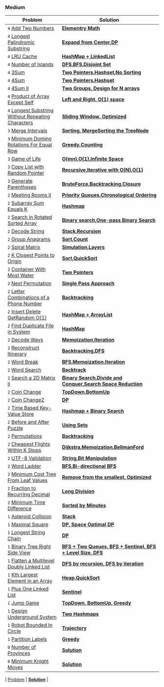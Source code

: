 ### Medium

| Problem | Solution |
| ------------ |  ------------ |
| `4` [Add Two Numbers](https://leetcode.com/problems/add-two-numbers/) | [**Elementry Math**](medium/Add_Two_Numbers) |
| `4` [Longest Palindromic Substring](https://leetcode.com/problems/longest-palindromic-substring/) | [**Expand from Center,DP**](medium/Longest_Palindromic_Substring) |
| `4` [LRU Cache](https://leetcode.com/problems/lru-cache/) | [**HashMap + LinkedList**](medium/LRU) |
| `4` [Number of Islands](https://leetcode.com/problems/number-of-islands/) | [**DFS,BFS,Disjoint Set**](medium/Number_of_Islands) |
| `4` [3Sum](https://leetcode.com/problems/3sum/) | [**Two Pointers,Hashset,No Sorting**](medium/3Sum) |
| `4` [4Sum](https://leetcode.com/problems/4sum/) | [**Two Pointers,Hashset**](medium/4Sum) |
| `4` [4Sum II](https://leetcode.com/problems/4sum-ii/) | [**Two Groups, Design for N arrays**](medium/4Sum_II) |
| `4` [Product of Array Except Self](https://leetcode.com/problems/product-of-array-except-self/) | [**Left and Right, O(1) space**](medium/Product_of_Array_Except_Self) |
| `4` [Longest Substring Without Repeating Characters](https://leetcode.com/problems/longest-substring-without-repeating-characters/) | [**Sliding Window, Optimized**](medium/Longest_Substring_Without_Repeating_Characters) |
| `3` [Merge Intervals](https://leetcode.com/problems/merge-intervals/) | [**Sorting, MergeSorting the TreeNode**](medium/Merge_Intervals) |
| `3` [Minimum Domino Rotations For Equal Row](https://leetcode.com/problems/minimum-domino-rotations-for-equal-row/) | [**Greedy,Counting**](medium/Minimum_Domino_Rotations_For_Equal_Row) |
| `3` [Game of Life](https://leetcode.com/problems/game-of-life/) | [**O(mn),O(1),Infinite Space**](medium/Game_of_Life) |
| `3` [Copy List with Random Pointer](https://leetcode.com/problems/copy-list-with-random-pointer/) | [**Recursive,Iterative with O(N),O(1)**](medium/Copy_List_with_Random_Pointer) |
| `3` [Generate Parentheses](https://leetcode.com/problems/generate-parentheses/) | [**BruteForce,Backtracking,Closure**](medium/Generate_Parentheses) |
| `2` [Meeting Rooms II](https://leetcode.com/problems/meeting-rooms-ii/) | [**Priority Queues,Chronological Ordering**](medium/Meeting_Rooms_II) |
| `2` [Subarray Sum Equals K](https://leetcode.com/problems/subarray-sum-equals-k/) | [**Hashmap**](medium/Subarray_Sum_Equals_K) |
| `2` [Search in Rotated Sorted Array](https://leetcode.com/problems/search-in-rotated-sorted-array/) | [**Binary search,One-pass Binary Search**](medium/Search_in_Rotated_Sorted_Array) |
| `2` [Decode String](https://leetcode.com/problems/decode-string/) | [**Stack,Recursion**](medium/Decode_String) |
| `2` [Group Anagrams](https://leetcode.com/problems/group-anagrams/) | [**Sort,Count**](medium/Group_Anagrams) |
| `2` [Spiral Matrix](https://leetcode.com/problems/spiral-matrix/) | [**Simulation,Layers**](medium/Spiral_Matrix) |
| `2` [K Closest Points to Origin](https://leetcode.com/problems/k-closest-points-to-origin/) | [**Sort,QuickSort**](medium/K_Closest_Points_to_Origin) |
| `2` [Container With Most Water](https://leetcode.com/problems/container-with-most-water/) | [**Two Pointers**](medium/Container_With_Most_Water) |
| `2` [Next Permutation](https://leetcode.com/problems/next-permutation/) | [**Single Pass Approach**](medium/Next_Permutation) |
| `2` [Letter Combinations of a Phone Number](https://leetcode.com/problems/letter-combinations-of-a-phone-number/) | [**Backtracking**](medium/Letter_Combinations_of_a_Phone_Number) |
| `2` [Insert Delete GetRandom O(1)](https://leetcode.com/problems/insert-delete-getrandom-o1/) | [**HashMap + ArrayList**](medium/Insert_Delete_GetRandom) |
| `2` [Find Duplicate File in System](https://leetcode.com/problems/find-duplicate-file-in-system/) | [**HashMap**](medium/Find_Duplicate_File_in_System) |
| `2` [Decode Ways](https://leetcode.com/problems/decode-ways/) | [**Memoization,Iteration**](medium/Decode_Ways) |
| `2` [Reconstruct Itinerary](https://leetcode.com/problems/reconstruct-itinerary/) | [**Backtracking,DFS**](medium/Reconstruct_Itinerary) |
| `2` [Word Break](https://leetcode.com/problems/word-break/) | [**BFS,Memoization,Iteration**](medium/Word_Break) |
| `2` [Word Search](https://leetcode.com/problems/word-search/) | [**Backtrack**](medium/Word_Search) |
| `2` [Search a 2D Matrix II](https://leetcode.com/problems/search-a-2d-matrix-ii/) | [**Binary Search,Divide and Conquer,Search Space Reduction**](medium/Search_a_2D_Matrix_II) |
| `2` [Coin Change](https://leetcode.com/problems/coin-change/) | [**TopDown,BottomUp**](medium/Coin_Change) |
| `2` [Coin Change2](https://leetcode.com/problems/coin-change-2/) | [**DP**](medium/Coin_Change_2) |
| `2` [Time Based Key-Value Store](https://leetcode.com/problems/time-based-key-value-store/) | [**Hashmap + Binary Search**](medium/Time_Based_Key_Value_Store) |
| `2` [Before and After Puzzle](https://leetcode.com/problems/before-and-after-puzzle/) | [**Using Sets**](medium/Before_and_after_Puzzle) |
| `2` [Permutations](https://leetcode.com/problems/permutations/) | [**Backtracking**](medium/Permutation) |
| `2` [Cheapest Flights Within K Stops](https://leetcode.com/problems/cheapest-flights-within-k-stops/) | [**Dijkstra,Memoization,BellmanFord**](medium/Cheapest_Flights_Within_K_Stops) |
| `2` [UTF-8 Validation](https://leetcode.com/problems/utf-8-validation/) | [**String,Bit Manipulation**](medium/UTF-8_Validation) |
| `2` [Word Ladder](https://leetcode.com/problems/word-ladder/) | [**BFS,Bi-directional BFS**](medium/Word_Ladder) |
| `2` [Minimum Cost Tree From Leaf Values](https://leetcode.com/problems/minimum-cost-tree-from-leaf-values/) | [**Remove from the smallest, Optimized**](medium/Minimum_Cost_Tree_From_Leaf_Values) |
| `2` [Fraction to Recurring Decimal](https://leetcode.com/problems/fraction-to-recurring-decimal/) | [**Long Division**](medium/Fraction_to_Recurring_Decimal) |
| `2` [Minimum Time Difference](https://leetcode.com/problems/minimum-time-difference/) | [**Sorted by Minutes**](medium/Minimum_Time_Difference) |
| `1` [Asteroid Collision](https://leetcode.com/problems/asteroid-collision/) | [**Stack**](medium/Asteroid_Collision) |
| `1` [Maximal Square](https://leetcode.com/problems/maximal-square/) | [**DP, Space Optimal DP**](medium/Maximal_Square) |
| `1` [Longest String Chain](https://leetcode.com/problems/longest-string-chain/) | [**DP**](medium/Longest_String_Chain) |
| `1` [Binary Tree Right Side View](https://leetcode.com/problems/binary-tree-right-side-view/) | [**BFS + Two Queues, BFS + Sentinel, BFS + Level Size, DFS**](medium/Binary_Tree_Right_Side_View) |
| `1` [Flatten a Multilevel Doubly Linked List](https://leetcode.com/problems/flatten-a-multilevel-doubly-linked-list/) | [**DFS by recursion, DFS by iteration**](medium/Flatten_a_Multilevel_Doubly_Linked_List) |
| `1` [Kth Largest Element in an Array](https://leetcode.com/problems/kth-largest-element-in-an-array/) | [**Heap,QuickSort**](medium/Kth_Largest_Element_in_an_Array) |
| `1` [Plus One Linked List](https://leetcode.com/problems/plus-one-linked-list/) | [**Sentinel**](medium/Plus_One_Linked_List) |
| `1` [Jump Game](https://leetcode.com/problems/jump-game/) | [**TopDown, BottomUp, Greedy**](medium/Jump_Game) | 
| `1` [Design Underground System](https://leetcode.com/problems/design-underground-system/) | [**Two Hashmaps**](medium/Design_Underground_System) | 
| `1` [Robot Bounded In Circle](https://leetcode.com/problems/robot-bounded-in-circle/) | [**Trajectory**](medium/Robot_Bounded_In_Circle) |
| `1` [Partition Labels](https://leetcode.com/problems/partition-labels/) | [**Greedy**](medium/Partition_Labels) | 
| `0` [Number of Provinces](https://leetcode.com/problems/number-of-provinces/) | [**Solution**]() | 
| `0` [Minimum Knight Moves](https://leetcode.com/problems/minimum-knight-moves/) | [**Solution**]() | 

| [Problem]() | [**Solution**]() | 